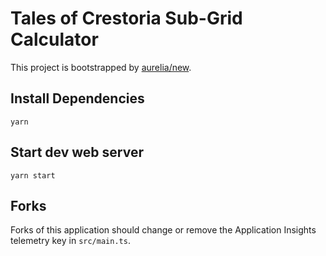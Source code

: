 # Tales of Crestoria Sub-Grid Calculator

This project is bootstrapped by [aurelia/new](https://github.com/aurelia/new).

## Install Dependencies
    yarn

## Start dev web server
    yarn start

## Forks

Forks of this application should change or remove the Application Insights telemetry key in `src/main.ts`.